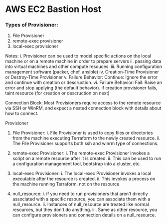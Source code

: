 # AWS EC2 Bastion Host
### Types of Provisioner:
1. File Provisioner
2. remote-exec provisioner
3. local-exec provisioner

Notes:
i. Provisioner can be used to model specific actions on the local machine or on a remote machine in order to prepare servers
ii. passing data into virtual machines and other compute resouces.
iii. Running configuration management software (packer, chef, ansible)
iv. Creation-Time Provisioner or Destroy-Time Provisioner
v. Failure Behavior: Continue: Ignore the error and continue with creation or descruction. 
vi. Failure Behavior: Fail: Raise an error and stop applying (the default behavior). if creation provisioner fails, taint resource (for creation or descruction on next)

Connection Block:
Most Provisioners require access to the remote resource via SSH or WinRM, and expect a nested connection block with details about how to connect.

Provisioner
1. File Provisioner:
    i. File Provisioner is used to copy files or directories from the machine executing Terraform to the newly created resource.
    ii. The File Provisioner supports both ssh and winrm type of connections.

2. remote-exec Provisioner:
    i. The remote-exec Provisioner invokes a script on a remote resource after it is created.
    ii. This can be used to run a configuration management tool, bootstrap into a cluster, etc.

3. local-exec Provisioner:
    i. The local-exec Provisioner invokes a local executable after the resource is created.
    ii. This invokes a process on the machine running Terraform, not on the resource.

4. null_resource:
    i. if you need to run provisioners that aren't directly associated with a specific resource, you can associate them with a null_resource.
    ii. Instances of null_resource are treated like normal resources, but they don't do anything.
    iii. Same as other resource, you can configure provisioners and connection details on a null_resource.
